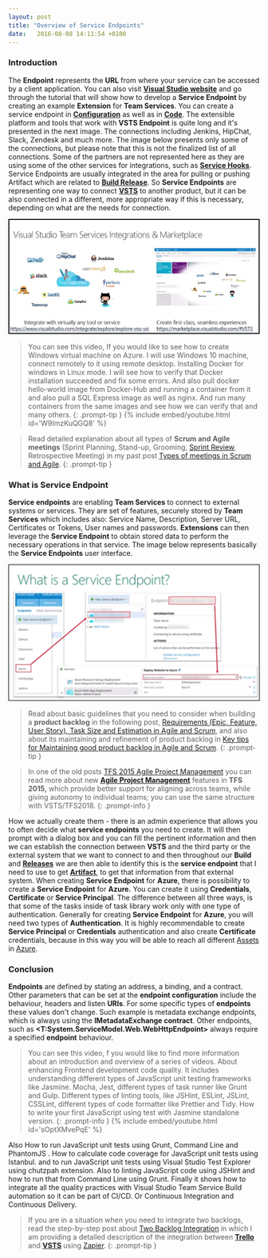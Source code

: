 ```yaml
---
layout: post
title: "Overview of Service Endpoints"
date:   2016-08-08 14:11:54 +0100
---
```


### Introduction 

The **Endpoint** represents the **URL** from where your service can be accessed by a client application. You can also visit [**Visual Studio website**](https://www.visualstudio.com/en-us/docs/integrate/extensions/develop/service-endpoints) and go through the tutorial that will show how to develop a **Service Endpoint** by creating an example **Extension** for **Team Services**. You can create a service endpoint in [**Configuration**](https://msdn.microsoft.com/en-us/library/ms734786(v=vs.110).aspx) as well as in [**Code**](https://msdn.microsoft.com/en-us/library/ms731080(v=vs.110).aspx). The extensible platform and tools that work with **VSTS Endpoint** is quite long and it\'s presented in the next image. The connections including Jenkins, HipChat, Slack, Zendesk and much more. The image below presents only some of the connections, but please note that this is not the finalized list of all connections. Some of the partners are not represented here as they are using some of the other services for integrations, such as [**Service Hooks**](https://www.visualstudio.com/da-dk/docs/integrate/api/hooks/overview). Service Endpoints are usually integrated in the area for pulling or pushing Artifact which are related to **[Build Release](https://www.visualstudio.com/en-us/features/release-management-vs.aspx)**. So **Service Endpoints** are representing one way to connect [**VSTS**](https://mohamedradwan-devops.github.io/posts/license-types-for-visual-studio/) to another product, but it can be also connected in a different, more appropriate way if this is necessary, depending on what are the needs for connection. 

![0-VSTS Integrations and Marketplace](/assets/img/2016/08/0-VSTS-Integrations-and-Marketplace.jpg "0-VSTS Integrations and Marketplace")

>You can see this video, If you would like to see how to create Windows virtual machine on Azure. I will use Windows 10 machine, connect remotely to it using remote desktop. Installing Docker for windows in Linux mode. I will see how to verify that Docker installation succeeded and fix some errors. And also pull docker hello-world image from Docker-Hub and running a container from it and also pull a SQL Express image as well as nginx. And run many containers from the same images and see how we can verify that and many others.
{: .prompt-tip }
{% include embed/youtube.html id='W9ImzKuQGQ8' %}

>Read detailed explanation about all types of **Scrum and Agile meetings** (Sprint Planning, Stand-up, Grooming, [Sprint Review](https://docs.microsoft.com/en-us/vsts/work/scrum/sprint-planning), Retrospective Meeting) in my past post [Types of meetings in Scrum and Agile](https://mohamedradwan-devops.github.io/posts/types-of-meetings-in-scrum-and-agile/).
{: .prompt-tip }


### What is Service Endpoint 

**Service endpoints** are enabling **Team Services** to connect to external systems or services. They are set of features, securely stored by **Team Services** which includes also: Service Name, Description, Server URL, Certificates or Tokens, User names and passwords. **Extensions** can then leverage the **Service Endpoint** to obtain stored data to perform the necessary operations in that service. The image below represents basically the **Service Endpoints** user interface. 

![Service Endpoint User Interface](/assets/img/2016/08/Service-Endpoint-User-Interface.jpg "Service Endpoint User Interface")

>Read about basic guidelines that you need to consider when building a **product backlog** in the following post, [Requirements (Epic, Feature, User Story), Task Size and Estimation in Agile and Scrum](https://mohamedradwan-devops.github.io/posts/requirements-epic-feature-user-story-task-size-and-estimation-in-agile-and-scrum/), and also about its maintaining and refinement of product backlog in [Key tips for Maintaining good product backlog in Agile and Scrum](https://mohamedradwan-devops.github.io/posts/key-tips-for-maintaining-good-product-backlog-in-agile-and-scrum/).
{: .prompt-tip }


>In one of the old posts [TFS 2015 Agile Project Management](https://mohamedradwan-devops.github.io/posts/tfs-2015-agile-project-management/) you can read more about new [**Agile Project Management**](https://docs.microsoft.com/en-us/vsts/work/backlogs/overview) features in **TFS 2015,** which provide better support for aligning across teams, while giving autonomy to individual teams; you can use the same structure with VSTS/TFS2018.
{: .prompt-info }

How we actually create them - there is an admin experience that allows you to often decide what **service endpoints** you need to create. It will then prompt with a dialog box and you can fill the pertinent information and then we can establish the connection between **VSTS** and the third party or the external system that we want to connect to and then throughout our **Build** and [**Releases**](https://mohamedradwan-devops.github.io/posts/difference-between-continuous-deployment-and-release-management/) we are then able to identify this is the **service endpoint** that I need to use to get [**Artifact**](https://mohamedradwan-devops.github.io/posts/create-your-author-custom-artifacts-in-devtest-labs/), to get that information from that external system. When creating **Service Endpoint** for **Azure**, there is possibility to create a **Service Endpoint** for **Azure.** You can create it using **Credentials**, **Certificate** or **Service Principal**. The difference between all three ways, is that some of the tasks inside of task library work only with one type of authentication. Generally for creating **Service Endpoint** for **Azure**, you will need two types of **Authentication**. It is highly recommendable to create **Service Principal** or **Credentials** authentication and also create **Certificate** credentials, because in this way you will be able to reach all different [Assets](https://azure.microsoft.com/en-us/documentation/articles/automation-credentials/) in [Azure](https://azure.microsoft.com/en-us/?b=16.24).

### Conclusion

**Endpoints** are defined by stating an address, a binding, and a contract. Other parameters that can be set at the **endpoint configuration** include the behaviour, headers and listen **URIs**. For some specific types of **endpoints** these values don\'t change. Such example is metadata exchange endpoints, which is always using the **IMetadataExchange contract**. Other endpoints, such as **\<T:System.ServiceModel.Web.WebHttpEndpoint\>** always require a specified **endpoint** behaviour.

>You can see this video, f you would like to find more information about an introduction and overview of a series of videos. About enhancing Frontend development code quality. It includes understanding different types of JavaScript unit testing frameworks like Jasmine. Mocha, Jest, different types of task runner like Grunt and Gulp. Different types of linting tools, like JSHint, ESLint, JSLint, CSSLint, different types of code formatter like Prettier and Tidy. How to write your first JavaScript using test with Jasmine standalone version.
{: .prompt-info }
{% include embed/youtube.html id='sOptXMvePqE' %}

Also How to run JavaScript unit tests using Grunt, Command Line and PhantomJS . How to calculate code coverage for JavaScript unit tests using Istanbul. and to run JavaScript unit tests using Visual Studio Test Explorer using chutzpah extension. Also to linting JavaScript code using JSHint and how to run that from Command Line using Grunt. Finally it shows how to integrate all the quality practices with Visual Studio Team Service Build automation so it can be part of CI/CD. Or Continuous Integration and Continuous Delivery.

>If you are in a situation when you need to integrate two backlogs, read the step-by-step post about [Two Backlog Integration](https://mohamedradwan-devops.github.io/posts/trello-vsts-integration/) in which I am providing a detailed description of the integration between [**Trello**](https://trello.com/) and [**VSTS**](https://www.visualstudio.com/team-services/) using [Zapier](https://zapier.com/).
{: .prompt-tip }

